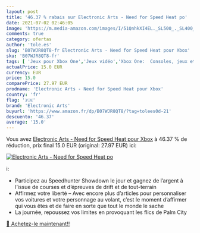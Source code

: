 ```yaml
---
layout: post
title: '46.37 % rabais sur Electronic Arts - Need for Speed Heat po'
date: 2021-07-02 02:46:05
image: 'https://m.media-amazon.com/images/I/51QnhkXI4EL._SL500_._SL400_.jpg'
comments: true
category: ofertas
author: 'tole.es'
slug: 'B07WJR8QT8-fr Electronic Arts - Need for Speed Heat pour Xbox'
sku: 'B07WJR8QT8-fr'
tags: [ 'Jeux pour Xbox One','Jeux vidéo','Xbox One:  Consoles, jeux et accessoires','electronic arts', ]
actualPrice: 15.0 EUR
currency: EUR
price: 15.0
comparePrice: 27.97 EUR
prodname: 'Electronic Arts - Need for Speed Heat pour Xbox'
country: 'fr'
flag: '🇫🇷'
brand: 'Electronic Arts'
buyurl: 'https://www.amazon.fr/dp/B07WJR8QT8/?tag=tolees0d-21'
descuento: '46.37'
average: '15.0'
---
```


Vous avez [Electronic Arts - Need for Speed Heat pour Xbox](https://www.amazon.fr/dp/B07WJR8QT8/?tag=tolees0d-21)  à  46.37 % de réduction, prix final  15.0 EUR (original: 27.97 EUR) ici:

[![Electronic Arts - Need for Speed Heat po](https://m.media-amazon.com/images/I/51QnhkXI4EL._SL500_._SL400_.jpg)](https://www.amazon.fr/dp/B07WJR8QT8/?tag=tolees0d-21)

ℹ️:

- Participez au Speedhunter Showdown le jour et gagnez de l’argent à l’issue de courses et d’épreuves de drift et de tout-terrain
- Affirmez votre liberté – Avec encore plus d’articles pour personnaliser vos voitures et votre personnage au volant, c’est le moment d’affirmer qui vous êtes et de faire en sorte que tout le monde le sache
- La journée, repoussez vos limites en provoquant les flics de Palm City

[🛒 Achetez-le maintenant!!](https://www.amazon.fr/dp/B07WJR8QT8/?tag=tolees0d-21)
